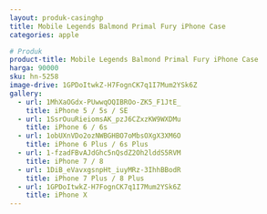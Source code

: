 ```yaml
---
layout: produk-casinghp
title: Mobile Legends Balmond Primal Fury iPhone Case
categories: apple

# Produk
product-title: Mobile Legends Balmond Primal Fury iPhone Case
harga: 90000
sku: hn-5258
image-drive: 1GPDoItwkZ-H7FognCK7q1I7Mum2YSk6Z
gallery:
  - url: 1MhXaOGdx-PUwwqOQIBROo-ZK5_F1JtE_
    title: iPhone 5 / 5s / SE
  - url: 1SsrOuuRieiomsAK_pzJ6CZxzKW9WXDMu
    title: iPhone 6 / 6s
  - url: 1obUXnVDo2ozNWBGHBO7oMbsOXgX3XM6O
    title: iPhone 6 Plus / 6s Plus
  - url: 1-fzadFBvAJdGhc5nQsdZ2Oh2lddS5RVM
    title: iPhone 7 / 8
  - url: 1DiB_eVavxgsnpHt_iuyMRz-3IhhBBodR
    title: iPhone 7 Plus / 8 Plus
  - url: 1GPDoItwkZ-H7FognCK7q1I7Mum2YSk6Z
    title: iPhone X
---
```

